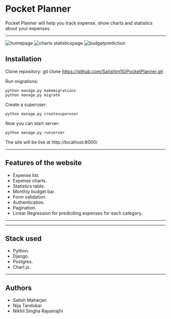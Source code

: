 # Pocket Planner

Pocket Planner will help you track expense, show charts and statistics about your expenses.

---

![homepage](https://github.com/user-attachments/assets/f6243da1-41e0-4b3c-b3ff-e44089cb147a)
![charts statisticspage](https://github.com/user-attachments/assets/45600e26-d4b5-4b7d-9712-c377e20d1fd1)
![budgetprediction](https://github.com/user-attachments/assets/9d142666-a514-413f-a85c-51dcd6129709)



## Installation
Clone repository:
    git clone https://github.com/Satishlm10/PocketPlanner.git

Run migrations:

    python manage.py makemigrations
    python manage.py migrate

Create a superuser:

    python manage.py createsuperuser

Now you can start server:

    python manage.py runserver

The site will be live at http://localhost:8000/

---

## Features of the website

- Expense list.
- Expense charts.
- Statistics table.
- Monthly budget bar.
- Form validation.
- Authentication.
- Pagination.
- Linear Regression for prediciting expenses for each category. 

---



---

## Stack used
- Python.
- Django.
- Postgres.
- Chart.js.

---

## Authors
- Satish Maharjan
- Nija Tandukar
- Nikhil Singha Rayamajhi
